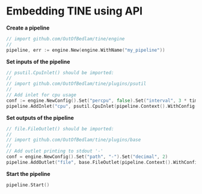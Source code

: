 # Embedding TINE using API

**Create a pipeline**

```go
// import github.com/OutOfBedlam/tine/engine
//
pipeline, err := engine.New(engine.WithName("my_pipeline"))
```

**Set inputs of the pipeline**

```go
// psutil.CpuInlet() should be imported:
//
// import github.com/OutOfBedlam/tine/plugins/psutil
//
// Add inlet for cpu usage
conf := engine.NewConfig().Set("percpu", false).Set("interval", 3 * time.Second)
pipeline.AddInlet("cpu", psutil.CpuInlet(pipeline.Context().WithConfig(conf)))
```

**Set outputs of the pipeline**

```go
// file.FileOutlet() should be imported:
//
// import github.com/OutOfBedlam/tine/plugins/base
//
// Add outlet printing to stdout '-'
conf = engine.NewConfig().Set("path", "-").Set("decimal", 2)
pipeline.AddOutlet("file", base.FileOutlet(pipeline.Context().WithConfig(conf)))
```

**Start the pipeline**

```go
pipeline.Start()
```
